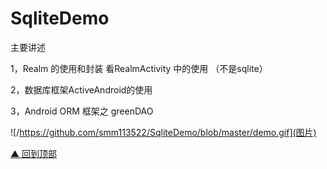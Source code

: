 # SqliteDemo

主要讲述

1，Realm 的使用和封装 看RealmActivity 中的使用 （不是sqlite）

2，数据库框架ActiveAndroid的使用

3，Android ORM 框架之 greenDAO

![/https://github.com/smm113522/SqliteDemo/blob/master/demo.gif](图片)

 [▲ 回到顶部](#top)